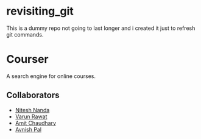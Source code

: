 # revisiting_git
This is a dummy repo not going to last longer and i created it just to refresh git commands.

# Courser

A search engine for online courses.

## Collaborators
* [Nitesh Nanda](https://www.github.com/niteshnanda02)  
* [Varun Rawat](https://www.github.com/varun000999)  
* [Amit Chaudhary](https://www.github.com/AMIT317)  
* [Avnish Pal](https://www.github.com/avnish98)  

